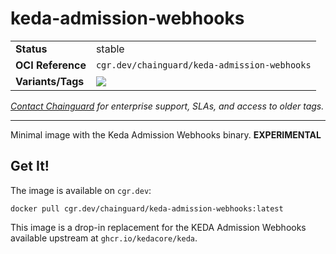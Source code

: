 <!--monopod:start-->
# keda-admission-webhooks
| | |
| - | - |
| **Status** | stable |
| **OCI Reference** | `cgr.dev/chainguard/keda-admission-webhooks` |
| **Variants/Tags** | ![](https://storage.googleapis.com/chainguard-images-build-outputs/summary/keda-admission-webhooks.svg) |

*[Contact Chainguard](https://www.chainguard.dev/chainguard-images) for enterprise support, SLAs, and access to older tags.*

---
<!--monopod:end-->

Minimal image with the Keda Admission Webhooks binary. **EXPERIMENTAL**

## Get It!

The image is available on `cgr.dev`:

```
docker pull cgr.dev/chainguard/keda-admission-webhooks:latest
```

This image is a drop-in replacement for the KEDA Admission Webhooks available upstream at `ghcr.io/kedacore/keda`.

